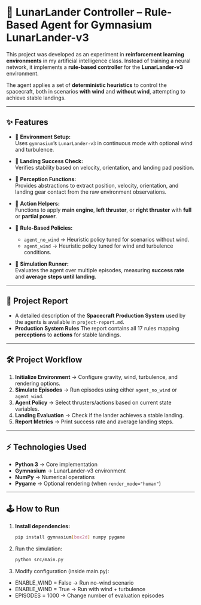 # 🚀 LunarLander Controller – Rule-Based Agent for Gymnasium LunarLander-v3  

This project was developed as an experiment in **reinforcement learning environments** in my artificial intelligence class. Instead of training a neural network, it implements a **rule-based controller** for the **LunarLander-v3** environment.  

The agent applies a set of **deterministic heuristics** to control the spacecraft, both in scenarios **with wind** and **without wind**, attempting to achieve stable landings.  

---

## ✨ Features  

- 🔹 **Environment Setup:**  
  Uses `gymnasium`’s `LunarLander-v3` in continuous mode with optional wind and turbulence.  

- 🔹 **Landing Success Check:**  
  Verifies stability based on velocity, orientation, and landing pad position.  

- 🔹 **Perception Functions:**  
  Provides abstractions to extract position, velocity, orientation, and landing gear contact from the raw environment observations.  

- 🔹 **Action Helpers:**  
  Functions to apply **main engine**, **left thruster**, or **right thruster** with **full** or **partial power**.  

- 🔹 **Rule-Based Policies:**  
  - `agent_no_wind` → Heuristic policy tuned for scenarios without wind.  
  - `agent_wind` → Heuristic policy tuned for wind and turbulence conditions.  

- 🔹 **Simulation Runner:**  
  Evaluates the agent over multiple episodes, measuring **success rate** and **average steps until landing**.  

---

## 📂 Project Report  

  - A detailed description of the **Spacecraft Production System** used by the agents is available in `project-report.md`.
  - **Production System Rules** The report contains all 17 rules mapping **perceptions** to **actions** for stable landings.  

---

## 🛠️ Project Workflow  

1. **Initialize Environment** → Configure gravity, wind, turbulence, and rendering options.  
2. **Simulate Episodes** → Run episodes using either `agent_no_wind` or `agent_wind`.  
3. **Agent Policy** → Select thrusters/actions based on current state variables.  
4. **Landing Evaluation** → Check if the lander achieves a stable landing.  
5. **Report Metrics** → Print success rate and average landing steps.  

---

## ⚡ Technologies Used  

- **Python 3** → Core implementation  
- **Gymnasium** → LunarLander-v3 environment  
- **NumPy** → Numerical operations  
- **Pygame** → Optional rendering (when `render_mode="human"`)  

---

## 🕹️ How to Run  

1. **Install dependencies:**  
   ```bash
   pip install gymnasium[box2d] numpy pygame
   ```

2. Run the simulation:
    ```bash
    python src/main.py
    ```
3. Modify configuration (inside main.py):

  - ENABLE_WIND = False → Run no-wind scenario
  - ENABLE_WIND = True → Run with wind + turbulence
  - EPISODES = 1000 → Change number of evaluation episodes

